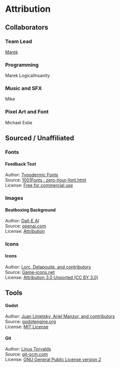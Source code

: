 # Attribution
## Collaborators

### Team Lead
[Marek](https://maaack.itch.io/) 

### Programming
Marek
LogicalInsanity

### Music and SFX
Mike

### Pixel Art and Font
Michael Estie  


## Sourced / Unaffiliated
### Fonts
#### Feedback Text
Author: [Typodermic Fonts](https://typodermicfonts.com/)  
Source: [1001Fonts : zero-hour-font.html](https://www.1001fonts.com/zero-hour-font.html)  
License: [Free for commercial use](https://www.1001fonts.com/zero-hour-font.html#license)

### Images
#### Beatboxing Background
Author: [Dall-E AI](https://labs.openai.com/)  
Source: [openai.com](https://labs.openai.com/)  
License: [Attribution](https://openai.com/api/policies/sharing-publication/#content-co-authored-with-the-openai-api-policy)  

### Icons
#### Icons
Author: [Lorc, Delapouite, and contributors](https://game-icons.net/about.html#authors)  
Source: [Game-icons.net](https://game-icons.net/)  
License: [Attribution 3.0 Unported (CC BY 3.0)](https://creativecommons.org/licenses/by/3.0/)  

## Tools
#### Godot
Author: [Juan Linietsky, Ariel Manzur, and contributors](https://godotengine.org/contact)  
Source: [godotengine.org](https://godotengine.org/)  
License: [MIT License](https://github.com/godotengine/godot/blob/master/LICENSE.txt) 

#### Git
Author: [Linus Torvalds](https://github.com/torvalds)  
Source: [git-scm.com](https://git-scm.com/downloads)  
License: [GNU General Public License version 2](https://opensource.org/licenses/GPL-2.0)